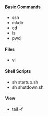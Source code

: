 #### Basic Commands
* ssh 
* mkdir
* cd 
* ls
* pwd

#### Files
* vi

#### Shell Scripts
* sh startup.sh
* sh shutdown.sh

#### View
* tail -f 
